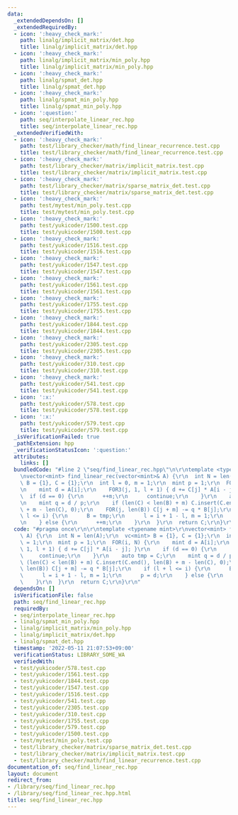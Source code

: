 ```yaml
---
data:
  _extendedDependsOn: []
  _extendedRequiredBy:
  - icon: ':heavy_check_mark:'
    path: linalg/implicit_matrix/det.hpp
    title: linalg/implicit_matrix/det.hpp
  - icon: ':heavy_check_mark:'
    path: linalg/implicit_matrix/min_poly.hpp
    title: linalg/implicit_matrix/min_poly.hpp
  - icon: ':heavy_check_mark:'
    path: linalg/spmat_det.hpp
    title: linalg/spmat_det.hpp
  - icon: ':heavy_check_mark:'
    path: linalg/spmat_min_poly.hpp
    title: linalg/spmat_min_poly.hpp
  - icon: ':question:'
    path: seq/interpolate_linear_rec.hpp
    title: seq/interpolate_linear_rec.hpp
  _extendedVerifiedWith:
  - icon: ':heavy_check_mark:'
    path: test/library_checker/math/find_linear_recurrence.test.cpp
    title: test/library_checker/math/find_linear_recurrence.test.cpp
  - icon: ':heavy_check_mark:'
    path: test/library_checker/matrix/implicit_matrix.test.cpp
    title: test/library_checker/matrix/implicit_matrix.test.cpp
  - icon: ':heavy_check_mark:'
    path: test/library_checker/matrix/sparse_matrix_det.test.cpp
    title: test/library_checker/matrix/sparse_matrix_det.test.cpp
  - icon: ':heavy_check_mark:'
    path: test/mytest/min_poly.test.cpp
    title: test/mytest/min_poly.test.cpp
  - icon: ':heavy_check_mark:'
    path: test/yukicoder/1500.test.cpp
    title: test/yukicoder/1500.test.cpp
  - icon: ':heavy_check_mark:'
    path: test/yukicoder/1516.test.cpp
    title: test/yukicoder/1516.test.cpp
  - icon: ':heavy_check_mark:'
    path: test/yukicoder/1547.test.cpp
    title: test/yukicoder/1547.test.cpp
  - icon: ':heavy_check_mark:'
    path: test/yukicoder/1561.test.cpp
    title: test/yukicoder/1561.test.cpp
  - icon: ':heavy_check_mark:'
    path: test/yukicoder/1755.test.cpp
    title: test/yukicoder/1755.test.cpp
  - icon: ':heavy_check_mark:'
    path: test/yukicoder/1844.test.cpp
    title: test/yukicoder/1844.test.cpp
  - icon: ':heavy_check_mark:'
    path: test/yukicoder/2305.test.cpp
    title: test/yukicoder/2305.test.cpp
  - icon: ':heavy_check_mark:'
    path: test/yukicoder/310.test.cpp
    title: test/yukicoder/310.test.cpp
  - icon: ':heavy_check_mark:'
    path: test/yukicoder/541.test.cpp
    title: test/yukicoder/541.test.cpp
  - icon: ':x:'
    path: test/yukicoder/578.test.cpp
    title: test/yukicoder/578.test.cpp
  - icon: ':x:'
    path: test/yukicoder/579.test.cpp
    title: test/yukicoder/579.test.cpp
  _isVerificationFailed: true
  _pathExtension: hpp
  _verificationStatusIcon: ':question:'
  attributes:
    links: []
  bundledCode: "#line 2 \"seq/find_linear_rec.hpp\"\n\r\ntemplate <typename mint>\r\
    \nvector<mint> find_linear_rec(vector<mint>& A) {\r\n  int N = len(A);\r\n  vc<mint>\
    \ B = {1}, C = {1};\r\n  int l = 0, m = 1;\r\n  mint p = 1;\r\n  FOR(i, N) {\r\
    \n    mint d = A[i];\r\n    FOR3(j, 1, l + 1) { d += C[j] * A[i - j]; }\r\n  \
    \  if (d == 0) {\r\n      ++m;\r\n      continue;\r\n    }\r\n    auto tmp = C;\r\
    \n    mint q = d / p;\r\n    if (len(C) < len(B) + m) C.insert(C.end(), len(B)\
    \ + m - len(C), 0);\r\n    FOR(j, len(B)) C[j + m] -= q * B[j];\r\n    if (l +\
    \ l <= i) {\r\n      B = tmp;\r\n      l = i + 1 - l, m = 1;\r\n      p = d;\r\
    \n    } else {\r\n      ++m;\r\n    }\r\n  }\r\n  return C;\r\n}\r\n"
  code: "#pragma once\r\n\r\ntemplate <typename mint>\r\nvector<mint> find_linear_rec(vector<mint>&\
    \ A) {\r\n  int N = len(A);\r\n  vc<mint> B = {1}, C = {1};\r\n  int l = 0, m\
    \ = 1;\r\n  mint p = 1;\r\n  FOR(i, N) {\r\n    mint d = A[i];\r\n    FOR3(j,\
    \ 1, l + 1) { d += C[j] * A[i - j]; }\r\n    if (d == 0) {\r\n      ++m;\r\n \
    \     continue;\r\n    }\r\n    auto tmp = C;\r\n    mint q = d / p;\r\n    if\
    \ (len(C) < len(B) + m) C.insert(C.end(), len(B) + m - len(C), 0);\r\n    FOR(j,\
    \ len(B)) C[j + m] -= q * B[j];\r\n    if (l + l <= i) {\r\n      B = tmp;\r\n\
    \      l = i + 1 - l, m = 1;\r\n      p = d;\r\n    } else {\r\n      ++m;\r\n\
    \    }\r\n  }\r\n  return C;\r\n}\r\n"
  dependsOn: []
  isVerificationFile: false
  path: seq/find_linear_rec.hpp
  requiredBy:
  - seq/interpolate_linear_rec.hpp
  - linalg/spmat_min_poly.hpp
  - linalg/implicit_matrix/min_poly.hpp
  - linalg/implicit_matrix/det.hpp
  - linalg/spmat_det.hpp
  timestamp: '2022-05-11 21:07:53+09:00'
  verificationStatus: LIBRARY_SOME_WA
  verifiedWith:
  - test/yukicoder/578.test.cpp
  - test/yukicoder/1561.test.cpp
  - test/yukicoder/1844.test.cpp
  - test/yukicoder/1547.test.cpp
  - test/yukicoder/1516.test.cpp
  - test/yukicoder/541.test.cpp
  - test/yukicoder/2305.test.cpp
  - test/yukicoder/310.test.cpp
  - test/yukicoder/1755.test.cpp
  - test/yukicoder/579.test.cpp
  - test/yukicoder/1500.test.cpp
  - test/mytest/min_poly.test.cpp
  - test/library_checker/matrix/sparse_matrix_det.test.cpp
  - test/library_checker/matrix/implicit_matrix.test.cpp
  - test/library_checker/math/find_linear_recurrence.test.cpp
documentation_of: seq/find_linear_rec.hpp
layout: document
redirect_from:
- /library/seq/find_linear_rec.hpp
- /library/seq/find_linear_rec.hpp.html
title: seq/find_linear_rec.hpp
---
```

